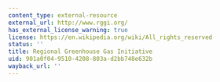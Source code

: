 ```yaml
---
content_type: external-resource
external_url: http://www.rggi.org/
has_external_license_warning: true
license: https://en.wikipedia.org/wiki/All_rights_reserved
status: ''
title: Regional Greenhouse Gas Initiative
uid: 901a0f04-9510-4208-803a-d2bb748e632b
wayback_url: ''
---
```

